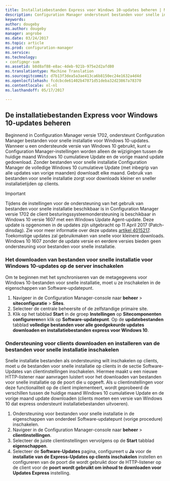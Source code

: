 ```yaml
---
title: Installatiebestanden Express voor Windows 10-updates beheren | Microsoft-documenten
description: Configuration Manager ondersteunt bestanden voor snelle installatie voor Windows 10 waarmee downloads kleiner en sneller installatietijden op clients.
keywords: 
author: dougeby
ms.author: dougeby
manager: angrobe
ms.date: 03/24/2017
ms.topic: article
ms.prod: configuration-manager
ms.service: 
ms.technology:
- configmgr-sum
ms.assetid: b8d8af88-e8ac-4deb-921b-975e2d2afd80
ms.translationtype: Machine Translation
ms.sourcegitcommit: d7b13f3dea5a3ae413ca6b8150ec24e1632a4d4d
ms.openlocfilehash: fcdcbcde61402b47871d51deba32d23867a78370
ms.contentlocale: nl-nl
ms.lasthandoff: 05/17/2017

---
```


## <a name="manage-express-installation-files-for-windows-10-updates"></a>De installatiebestanden Express voor Windows 10-updates beheren
Beginnend in Configuration Manager versie 1702, ondersteunt Configuration Manager bestanden voor snelle installatie voor Windows 10-updates. Wanneer u een ondersteunde versie van Windows 10 gebruikt, kunt u Configuration Manager-instellingen worden alleen de wijzigingen tussen de huidige maand Windows 10 cumulatieve Update en de vorige maand update gedownload. Zonder bestanden voor snelle installatie Configuration Manager de volledige Windows 10 cumulatieve Update (met inbegrip van alle updates van vorige maanden) downloadt elke maand. Gebruik van bestanden voor snelle installatie zorgt voor downloads kleiner en sneller installatietijden op clients.

> [!IMPORTANT]
> Tijdens de instellingen voor de ondersteuning van het gebruik van bestanden voor snelle installatie beschikbaar is in Configuration Manager versie 1702 de client besturingssysteemondersteuning is beschikbaar in Windows 10 versie 1607 met een Windows Update Agent-update. Deze update is opgenomen in de updates zijn uitgebracht op 11 April 2017 (Patch-dinsdag). Zie voor meer informatie over deze updates [artikel 4015217](http://support.microsoft.com/kb/4015217). Toekomstige updates zal gebruikmaken van snelle voor kleinere downloads. Windows 10 1607 zonder de update versie en eerdere versies bieden geen ondersteuning voor bestanden voor snelle installatie.


### <a name="to-enable-the-download-of-express-installation-files-for-windows-10-updates-on-the-server"></a>Het downloaden van bestanden voor snelle installatie voor Windows 10-updates op de server inschakelen
Om te beginnen met het synchroniseren van de metagegevens voor Windows 10-bestanden voor snelle installatie, moet u ze inschakelen in de eigenschappen van Software-updatepunt.
1.    Navigeer in de Configuration Manager-console naar **beheer** > **siteconfiguratie** > **Sites**.
2.    Selecteer de centrale beheersite of de zelfstandige primaire site.
3.    Klik op het tabblad **Start** in de groep **Instellingen** op **Sitecomponenten configureren**en klik op **Software-updatepunt**. Op de **updatebestanden** tabblad **volledige bestanden voor alle goedgekeurde updates downloaden en installatiebestanden express voor Windows 10**.

### <a name="to-enable-support-for-clients-to-download-and-install-express-installation-files"></a>Ondersteuning voor clients downloaden en installeren van de bestanden voor snelle installatie inschakelen
Snelle installatie bestanden als ondersteuning wilt inschakelen op clients, moet u de bestanden voor snelle installatie op clients in de sectie Software-Updates van clientinstellingen inschakelen. Hiermee maakt u een nieuwe HTTP-listener naar aanvragen luistert voor het downloaden van bestanden voor snelle installatie op de poort die u opgeeft. Als u clientinstellingen voor deze functionaliteit op de client implementeert, wordt geprobeerd de verschillen tussen de huidige maand Windows 10 cumulatieve Update en de vorige maand update downloaden (clients moeten een versie van Windows 10 dat express ondersteunt installatiebestanden uitvoeren).
1.    Ondersteuning voor bestanden voor snelle installatie in de eigenschappen van onderdeel Software-updatepunt (vorige procedure) inschakelen.
2.    Navigeer in de Configuration Manager-console naar **beheer** > **clientinstellingen**.
3.    Selecteer de juiste clientinstellingen vervolgens op de **Start** tabblad **eigenschappen**.
4.    Selecteer de **Software-Updates** pagina, configureert u **Ja** voor de **installatie van de Express-Updates op clients inschakelen** instellen en configureren van de poort die wordt gebruikt door de HTTP-listener op de client voor de **poort wordt gebruikt om inhoud te downloaden voor Updates Express** instelling.

